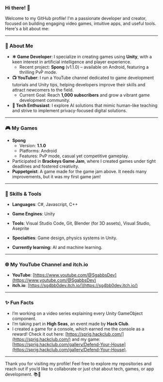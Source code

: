 ### Hi there! 👋

Welcome to my GitHub profile! I'm a passionate developer and creator, focused on building engaging video games, intuitive apps, and useful tools. Here's a bit about me:

---

### 🚀 About Me

- **⚛ Game Developer**: I specialize in creating games using **Unity**, with a keen interest in artificial intelligence and player experience.
  - Recent project: **Spong** (v1.1.0) – available on Android, featuring a thrilling PvP mode.
- **📺 YouTuber**: I run a YouTube channel dedicated to game development tutorials and Unity tips, helping developers improve their skills and attract newcomers to the field.
  - Current Goal: Reach **1,000 subscribers** and grow a vibrant game development community.
- **🤖 Tech Enthusiast**: I explore AI solutions that mimic human-like teaching and strive to implement privacy-focused digital solutions.

---

### 🎮 My Games

- **Spong**
  - Version: **1.1.0**
  - Platforms: Android
  - Features: PvP mode, casual yet competitive gameplay.
- Participated in **Brackeys Game Jam**, where I created games under tight deadlines and fostered creativity.
- **Puppetgeist**: A game made for the game jam above. It needs many improvements, but it was my first game jam!

---

### 🔧 Skills & Tools

- **Languages**: C#, Javascript, C++

- **Game Engines**: Unity

- **Tools**: Visual Studio Code, Git, Blender (for 3D assets), Visual Studio, Aseprite

- **Specialties**: Game design, physics systems in Unity.

- **Currently learning:** AI and machine learning.

---

### 🌐 My YouTube Channel and itch.io

- **YouTube**: [https://www.youtube.com/@SgabbsDev](https://www.youtube.com/@SgabbsDev)
- **itch.io**: [https://sg4bb0dev.itch.io/](https://sg4bb0dev.itch.io/)

---

### ✨ Fun Facts

- I’m working on a video series explaining every Unity GameObject component.
- I’m taking part in **High Seas**, an event made by **Hack Club**.
- I created a game for a console, which earned me the console as a reward! Check it out here: [https://sprig.hackclub.com/](https://sprig.hackclub.com/) and my game: [https://sprig.hackclub.com/gallery/Defend-Your-House](https://sprig.hackclub.com/gallery/Defend-Your-House).

---

Thank you for visiting my profile! Feel free to explore my repositories and reach out if you’d like to collaborate or just chat about tech, games, or app development. 📚🚀


